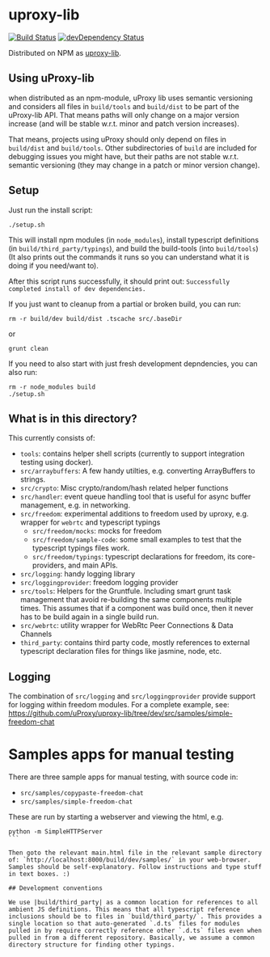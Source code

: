 # uproxy-lib

[![Build Status](https://travis-ci.org/uProxy/uproxy-lib.svg?branch=master)](https://travis-ci.org/uProxy/uproxy-lib) [![devDependency Status](https://david-dm.org/uProxy/uproxy-lib/dev-status.svg)](https://david-dm.org/uProxy/uproxy-lib#info=devDependencies)

Distributed on NPM as [uproxy-lib](https://www.npmjs.org/package/uproxy-lib).

## Using uProxy-lib

when distributed as an npm-module, uProxy lib uses semantic versioning and considers all files in `build/tools` and `build/dist` to be part of the uProxy-lib API. That means paths will only change on a major version increase (and will be stable w.r.t. minor and patch version increases).

That means, projects using uProxy should only depend on files in `build/dist` and `build/tools`. Other subdirectories of `build` are included for debugging issues you might have, but their paths are not stable w.r.t. semantic versioning (they may change in a patch or minor version change).

## Setup

Just run the install script:

```
./setup.sh
```

This will install npm modules (in `node_modules`), install typescript definitions (in `build/third_party/typings`), and build the build-tools (into `build/tools`) (It also prints out the commands it runs so you can understand what it is doing if you need/want to).

After this script runs successfully, it should print out: `Successfully completed install of dev dependencies.`

If you just want to cleanup from a partial or broken build, you can run:
```
rm -r build/dev build/dist .tscache src/.baseDir
```
or

```
grunt clean
```

If you need to also start with just fresh development depndencies, you can also run:
```
rm -r node_modules build
./setup.sh
```

## What is in this directory?

This currently consists of:

 * `tools`: contains helper shell scripts (currently to support integration testing using docker).
 * `src/arraybuffers`: A few handy utilties, e.g. converting ArrayBuffers to strings.
 * `src/crypto`: Misc crypto/random/hash related helper functions
 * `src/handler`: event queue handling tool that is useful for async buffer management, e.g. in networking.
 * `src/freedom`: experimental additions to freedom used by uproxy, e.g. wrapper for `webrtc` and typescript typings
   * `src/freedom/mocks`: mocks for freedom
   * `src/freedom/sample-code`: some small examples to test that the typescript typings files work.
   * `src/freedom/typings`: typescript declarations for freedom, its core-providers, and main APIs.
 * `src/logging`: handy logging library
 * `src/loggingprovider`: freedom logging provider
 * `src/tools`: Helpers for the Gruntfule. Including smart grunt task management that avoid re-building the same components multiple times. This assumes that if a component was build once, then it never has to be build again in a single build run.
 * `src/webrtc`: utility wrapper for WebRtc Peer Connections & Data Channels
 * `third_party`: contains third party code, mostly references to external typescript declaration files for things like jasmine, node, etc.

## Logging

The combination of `src/logging` and `src/loggingprovider` provide support for logging within freedom modules. For a complete example, see: https://github.com/uProxy/uproxy-lib/tree/dev/src/samples/simple-freedom-chat

# Samples apps for manual testing

There are three sample apps for manual testing, with source code in:
 * `src/samples/copypaste-freedom-chat`
 * `src/samples/simple-freedom-chat`

These are run by starting a webserver and viewing the html, e.g.

````
python -m SimpleHTTPServer
```

Then goto the relevant main.html file in the relevant sample directory of: `http://localhost:8000/build/dev/samples/` in your web-browser. Samples should be self-explanatory. Follow instructions and type stuff in text boxes. :)

## Development conventions

We use |build/third_party| as a common location for references to all ambient JS definitions. This means that all typescript reference inclusions should be to files in `build/third_party/`. This provides a single location so that auto-generated `.d.ts` files for modules pulled in by require correctly reference other `.d.ts` files even when pulled in from a different repository. Basically, we assume a common directory structure for finding other typings.
